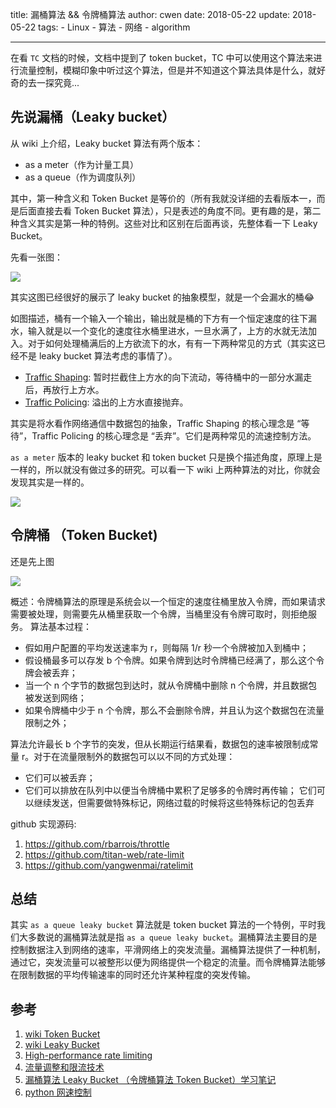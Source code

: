 title: 漏桶算法 && 令牌桶算法
author: cwen
date:  2018-05-22
update:  2018-05-22
tags:
    - Linux
    - 算法
    - 网络
    - algorithm

---

在看 `TC` 文档的时候，文档中提到了 token bucket，TC 中可以使用这个算法来进行流量控制，模糊印象中听过这个算法，但是并不知道这个算法具体是什么，就好奇的去一探究竟... <!--more-->

## 先说漏桶（Leaky bucket）

从 wiki 上介绍，Leaky bucket 算法有两个版本：

* as a meter（作为计量工具）
* as a queue（作为调度队列）

其中，第一种含义和 Token Bucket 是等价的（所有我就没详细的去看版本一，而是后面直接去看 Token Bucket 算法），只是表述的角度不同。更有趣的是，第二种含义其实是第一种的特例。这些对比和区别在后面再谈，先整体看一下 Leaky Bucket。

先看一张图：

![](http://7xnp02.com1.z0.glb.clouddn.com/Leaky_bucket_analogy.JPG)

其实这图已经很好的展示了 leaky bucket 的抽象模型，就是一个会漏水的桶😂

如图描述，桶有一个输入一个输出，输出就是桶的下方有一个恒定速度的往下漏水，输入就是以一个变化的速度往水桶里进水，一旦水满了，上方的水就无法加入。对于如何处理桶满后的上方欲流下的水，有有一下两种常见的方式（其实这已经不是 leaky bucket 算法考虑的事情了）。

* [Traffic Shaping](http://en.wikipedia.org/wiki/Traffic_shaping): 暂时拦截住上方水的向下流动，等待桶中的一部分水漏走后，再放行上方水。
* [Traffic Policing](http://en.wikipedia.org/wiki/Traffic_policing): 溢出的上方水直接抛弃。

其实是将水看作网络通信中数据包的抽象，Traffic Shaping 的核心理念是 “等待”，Traffic Policing 的核心理念是 “丢弃”。它们是两种常见的流速控制方法。

`as a meter` 版本的 leaky bucket 和 token bucket 只是换个描述角度，原理上是一样的，所以就没有做过多的研究。可以看一下 wiki 上两种算法的对比，你就会发现其实是一样的。

![](http://7xnp02.com1.z0.glb.clouddn.com/Screen%20Shot%202018-05-22%20at%201.56.57%20PM.png)

## 令牌桶 （Token Bucket)

还是先上图

![](http://7xnp02.com1.z0.glb.clouddn.com/token_bucket.JPG)

概述：令牌桶算法的原理是系统会以一个恒定的速度往桶里放入令牌，而如果请求需要被处理，则需要先从桶里获取一个令牌，当桶里没有令牌可取时，则拒绝服务。
算法基本过程：

* 假如用户配置的平均发送速率为 r，则每隔 1/r 秒一个令牌被加入到桶中；
* 假设桶最多可以存发 b 个令牌。如果令牌到达时令牌桶已经满了，那么这个令牌会被丢弃；
* 当一个 n 个字节的数据包到达时，就从令牌桶中删除 n 个令牌，并且数据包被发送到网络；
* 如果令牌桶中少于 n 个令牌，那么不会删除令牌，并且认为这个数据包在流量限制之外；

算法允许最长 b 个字节的突发，但从长期运行结果看，数据包的速率被限制成常量 r。对于在流量限制外的数据包可以以不同的方式处理：
* 它们可以被丢弃；
* 它们可以排放在队列中以便当令牌桶中累积了足够多的令牌时再传输；
它们可以继续发送，但需要做特殊标记，网络过载的时候将这些特殊标记的包丢弃

github 实现源码:
1. https://github.com/rbarrois/throttle
2. https://github.com/titan-web/rate-limit
3. https://github.com/yangwenmai/ratelimit

## 总结

其实 `as a queue leaky bucket` 算法就是 token bucket 算法的一个特例，平时我们大多数说的漏桶算法就是指 `as a queue leaky bucket`。漏桶算法主要目的是控制数据注入到网络的速率，平滑网络上的突发流量。漏桶算法提供了一种机制，通过它，突发流量可以被整形以便为网络提供一个稳定的流量。而令牌桶算法能够在限制数据的平均传输速率的同时还允许某种程度的突发传输。

## 参考

1. [wiki Token Bucket](http://en.wikipedia.org/wiki/Token_bucket)
2. [wiki Leaky Bucket](http://en.wikipedia.org/wiki/Leaky_bucket)
3. [High-performance rate limiting](https://medium.com/smyte/rate-limiter-df3408325846)
4. [流量调整和限流技术](http://www.cnblogs.com/LBSer/p/4083131.html)
5. [漏桶算法 Leaky Bucket （令牌桶算法 Token Bucket）学习笔记](http://blog.51cto.com/leyew/860302)
6. [python 网速控制](https://caden16.github.io/python/python%E6%B5%81%E9%87%8F%E6%8E%A7%E5%88%B6/)

